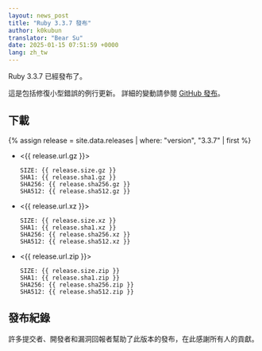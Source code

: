 ```yaml
---
layout: news_post
title: "Ruby 3.3.7 發布"
author: k0kubun
translator: "Bear Su"
date: 2025-01-15 07:51:59 +0000
lang: zh_tw
---
```


Ruby 3.3.7 已經發布了。

這是包括修復小型錯誤的例行更新。
詳細的變動請參閱 [GitHub 發布](https://github.com/ruby/ruby/releases/tag/v3_3_7)。

## 下載

{% assign release = site.data.releases | where: "version", "3.3.7" | first %}

* <{{ release.url.gz }}>

      SIZE: {{ release.size.gz }}
      SHA1: {{ release.sha1.gz }}
      SHA256: {{ release.sha256.gz }}
      SHA512: {{ release.sha512.gz }}

* <{{ release.url.xz }}>

      SIZE: {{ release.size.xz }}
      SHA1: {{ release.sha1.xz }}
      SHA256: {{ release.sha256.xz }}
      SHA512: {{ release.sha512.xz }}

* <{{ release.url.zip }}>

      SIZE: {{ release.size.zip }}
      SHA1: {{ release.sha1.zip }}
      SHA256: {{ release.sha256.zip }}
      SHA512: {{ release.sha512.zip }}

## 發布紀錄

許多提交者、開發者和漏洞回報者幫助了此版本的發布，在此感謝所有人的貢獻。
